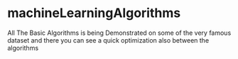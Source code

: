 # machineLearningAlgorithms
All The Basic Algorithms is being Demonstrated on some of the very famous dataset and there you can see a quick optimization also between the algorithms
